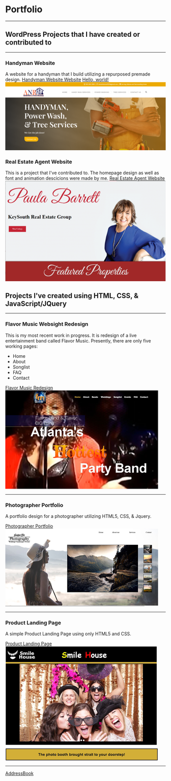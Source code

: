 # Portfolio
---
## WordPress Projects that I have created or contributed to
---
### Handyman Website
A website for a handyman that I build utilizing a repurposed premade design.
[Handyman Website Website](http://anrsolutionsservices.com/) <a href="http://anrsolutionsservices.com/" target="_blank">Hello, world!</a>
![tm](images/anrHomepage.PNG)
### Real Estate Agent Website
This is a project that I've contributed to. The homepage design as well as font and animation descicions were made by me. 
[Real Estate Agent Website](https://paulabarrett.net/)
![tm](images/PaulaB.PNG)

## Projects I've created using HTML, CSS, & JavaScript/JQuery
---

### Flavor Music Websight Redesign 
This is my most recent work in progress. It is redesign of a live entertainment
band called Flavor Music. Presently, there are only five working pages:
* Home 
* About 
* Songlist 
* FAQ 
* Contact

[Flavor Music Redesign ](/flavor/index.html)
![tm](images/flavorT.png)


---
### Photographer Portfolio

A portfolio design for a photographer utilizing HTML5, CSS, & Jquery.

[Photographer Portfolio](/portfolio/index.html)
![tm](images/portfoliotm.png)

---
### Product Landing Page

A simple Product Landing Page using only HTML5 and CSS.

[Product Landing Page](/ProductLanding/ProductLandingPage.html)
![tm](images/landingtn.png)

---
[AddressBook](address.html)









<!-- Remove above link if you don't want to attibute -->
